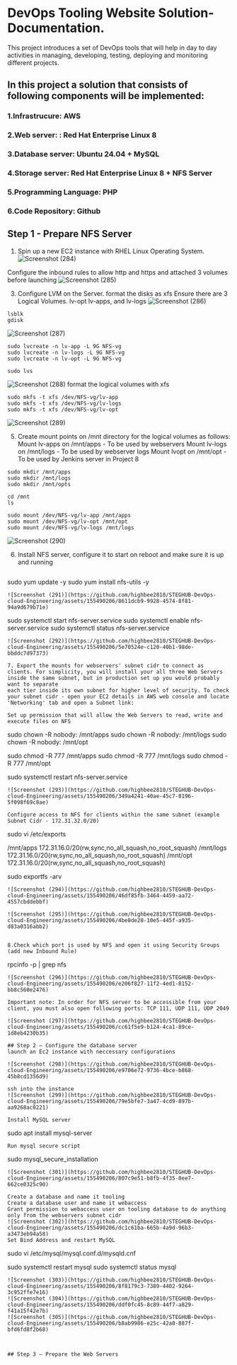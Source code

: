 # DevOps Tooling Website Solution- Documentation.
This project introduces a set of DevOps tools that will help  in day to day activities in managing, developing, testing, deploying and monitoring different projects.

## In this project a solution that consists of following components will be implemented:
### 1.**Infrastrucure**: AWS
### 2.**Web server**: : Red Hat Enterprise Linux 8
### 3.**Database server**: Ubuntu 24.04 + MySQL
### 4.**Storage server**: Red Hat Enterprise Linux 8 + NFS Server
### 5.**Programming Language**: PHP
### 6.**Code Repository:** Github

## Step 1 - Prepare NFS Server
1. Spin up a new EC2 instance with RHEL Linux  Operating System.
![Screenshot (284)](https://github.com/highbee2810/STEGHUB-DevOps-cloud-Engineering/assets/155490206/1ea03554-d42c-4667-88c1-e17d708cce7d)

Configure the inbound rules to allow http and https and attached 3 volumes before launching
![Screenshot (285)](https://github.com/highbee2810/STEGHUB-DevOps-cloud-Engineering/assets/155490206/1c4bcd7b-0714-4601-867f-d2a035231dd6)

3. Configure LVM on the Server. format the disks as xfs
Ensure there are 3 Logical Volumes. lv-opt lv-apps, and lv-logs
![Screenshot (286)](https://github.com/highbee2810/STEGHUB-DevOps-cloud-Engineering/assets/155490206/fb8681e2-2791-4ed1-ae0f-6902880170a9)
```
lsblk
gdisk
```
![Screenshot (287)](https://github.com/highbee2810/STEGHUB-DevOps-cloud-Engineering/assets/155490206/82af34df-32c0-4bfe-b7cc-07623c2fdb92)

```
sudo lvcreate -n lv-app -L 9G NFS-vg
sudo lvcreate -n lv-logs -L 9G NFS-vg
sudo lvcreate -n lv-opt -L 9G NFS-vg

sudo lvs
```
![Screenshot (288)](https://github.com/highbee2810/STEGHUB-DevOps-cloud-Engineering/assets/155490206/8f2fad7c-f1cc-4311-9253-08406db4a292)
format the logical volumes with xfs
```
sudo mkfs -t xfs /dev/NFS-vg/lv-app
sudo mkfs -t xfs /dev/NFS-vg/lv-logs
sudo mkfs -t xfs /dev/NFS-vg/lv-opt
```
![Screenshot (289)](https://github.com/highbee2810/STEGHUB-DevOps-cloud-Engineering/assets/155490206/09c9e5e9-4472-4387-b39e-06d3b82122e0)

5. Create mount points on /mnt directory for the logical volumes as follows:
Mount lv-apps on /mnt/apps - To be used by webservers
Mount lv-logs on /mnt/logs - To be used by webserver logs 
Mount lvopt on /mnt/opt - To be used by Jenkins server in Project 8
```
sudo mkdir /mnt/apps
sudo mkdir /mnt/logs
sudo mkdir /mnt/opts

cd /mnt
ls
```
```
sudo mount /dev/NFS-vg/lv-app /mnt/apps
sudo mount /dev/NFS-vg/lv-opt /mnt/opt
sudo mount /dev/NFS-vg/lv-logs /mnt/logs
```
![Screenshot (290)](https://github.com/highbee2810/STEGHUB-DevOps-cloud-Engineering/assets/155490206/0fa6f639-89b2-471b-914d-4bc6cea27d91)

6. Install NFS server, configure it to start on reboot and make sure it is up and running
   ```
 sudo yum update -y
 sudo yum install nfs-utils -y
```
![Screenshot (291)](https://github.com/highbee2810/STEGHUB-DevOps-cloud-Engineering/assets/155490206/8611dcb9-9928-4574-8f81-94a9d679b71e)
```
sudo systemctl start nfs-server.service
sudo systemctl enable nfs-server.service
sudo systemctl status nfs-server.service
```
![Screenshot (292)](https://github.com/highbee2810/STEGHUB-DevOps-cloud-Engineering/assets/155490206/5e70524e-c120-40b1-98de-bbddc7d97373)

7. Export the mounts for webservers' subnet cidr to connect as clients. For simplicity, you will install your all three Web Servers inside the same subnet, but in production set up you would probably want to separate
each tier inside its own subnet for higher level of security. To check your subnet cidr - open your EC2 details in AWS web console and locate 'Networking' tab and open a Subnet link:

Set up permission that will allow the Web Servers to read, write and execute files on NFS
```
sudo chown -R nobody: /mnt/apps
sudo chown -R nobody: /mnt/logs
sudo chown -R nobody: /mnt/opt

sudo chmod -R 777 /mnt/apps
sudo chmod -R 777 /mnt/logs
sudo chmod -R 777 /mnt/opt

sudo systemctl restart nfs-server.service
```
![Screenshot (293)](https://github.com/highbee2810/STEGHUB-DevOps-cloud-Engineering/assets/155490206/349a4241-40ae-45c7-8196-5f098f69c8ae)

Configure access to NFS for clients within the same subnet (example Subnet Cidr - 172.31.32.0/20)
```
sudo vi /etc/exports

/mnt/apps 172.31.16.0/20(rw,sync,no_all_squash,no_root_squash)
/mnt/logs 172.31.16.0/20(rw,sync,no_all_squash,no_root_squash)
/mnt/opt 172.31.16.0/20(rw,sync,no_all_squash,no_root_squash)

sudo exportfs -arv
```
![Screenshot (294)](https://github.com/highbee2810/STEGHUB-DevOps-cloud-Engineering/assets/155490206/46df85fb-3464-4459-aa72-4557cbddebbf)

![Screenshot (295)](https://github.com/highbee2810/STEGHUB-DevOps-cloud-Engineering/assets/155490206/4be8de28-10e5-445f-a935-d83a0316abb2)


8.Check which port is used by NFS and open it using Security Groups (add new Inbound Rule)
```
rpcinfo -p | grep nfs
```
![Screenshot (296)](https://github.com/highbee2810/STEGHUB-DevOps-cloud-Engineering/assets/155490206/e206f827-11f2-4ed1-8152-bb8c560e2476)

Important note: In order for NFS server to be accessible from your client, you must also open following ports: TCP 111, UDP 111, UDP 2049

![Screenshot (297)](https://github.com/highbee2810/STEGHUB-DevOps-cloud-Engineering/assets/155490206/cc61f5e9-b124-4ca1-89ce-1d8eb4230b35)

## Step 2 — Configure the database server
launch an Ec2 instance with neccessary configurations

![Screenshot (298)](https://github.com/highbee2810/STEGHUB-DevOps-cloud-Engineering/assets/155490206/e9706e72-9736-4bce-b868-45b8cd1356d9)

ssh into the instance
![Screenshot (299)](https://github.com/highbee2810/STEGHUB-DevOps-cloud-Engineering/assets/155490206/79e5bfe7-3a47-4cd9-897b-aa9268ac0221)

Install MySQL server
```
sudo apt install mysql-server
```
Run mysql secure script
```
sudo mysql_secure_installation
```
![Screenshot (301)](https://github.com/highbee2810/STEGHUB-DevOps-cloud-Engineering/assets/155490206/807c9e51-b8fb-4f35-8ee7-662ce0325c90)

Create a database and name it tooling
Create a database user and name it webaccess
Grant permission to webaccess user on tooling database to do anything only from the webservers subnet cidr
![Screenshot (302)](https://github.com/highbee2810/STEGHUB-DevOps-cloud-Engineering/assets/155490206/dc1c61ba-665b-4a9d-96b3-a3473eb94a58)
Set Bind Address and restart MySQL
```
sudo vi /etc/mysql/mysql.conf.d/mysqld.cnf

sudo systemctl restart mysql
sudo systemctl status mysql
```
![Screenshot (303)](https://github.com/highbee2810/STEGHUB-DevOps-cloud-Engineering/assets/155490206/8f8179c3-7389-4402-9264-3c952ffe7e16)
![Screenshot (304)](https://github.com/highbee2810/STEGHUB-DevOps-cloud-Engineering/assets/155490206/ddf0fc45-8c89-44f7-a829-f41a15f42e7b)
![Screenshot (305)](https://github.com/highbee2810/STEGHUB-DevOps-cloud-Engineering/assets/155490206/b8ab9986-e25c-42a0-887f-bfd6fd8f2b68)



## Step 3 — Prepare the Web Servers

